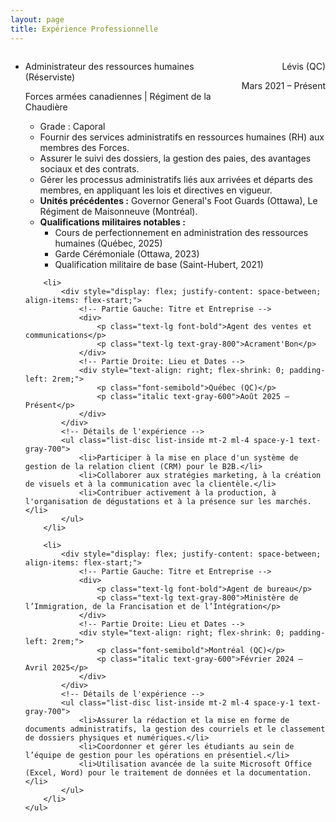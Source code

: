 ```yaml
---
layout: page
title: Expérience Professionnelle
---
```


<div class="container mx-auto px-4 py-8">
    <ul class="space-y-8">
        <!-- Chaque expérience est un item de la liste principale (li) -->
        <li>
            <div style="display: flex; justify-content: space-between; align-items: flex-start;">
                <!-- Partie Gauche: Titre et Entreprise -->
                <div>
                    <p class="text-lg font-bold">Administrateur des ressources humaines (Réserviste)</p>
                    <p class="text-lg text-gray-800">Forces armées canadiennes | Régiment de la Chaudière</p>
                </div>
                <!-- Partie Droite: Lieu et Dates -->
                <div style="text-align: right; flex-shrink: 0; padding-left: 2rem;">
                    <p class="font-semibold">Lévis (QC)</p>
                    <p class="italic text-gray-600">Mars 2021 – Présent</p>
                </div>
            </div>
            <!-- Détails de l'expérience -->
            <ul class="list-disc list-inside mt-2 ml-4 space-y-1 text-gray-700">
                <li>Grade : Caporal</li>
                <li>Fournir des services administratifs en ressources humaines (RH) aux membres des Forces.</li>
                <li>Assurer le suivi des dossiers, la gestion des paies, des avantages sociaux et des contrats.</li>
                <li>Gérer les processus administratifs liés aux arrivées et départs des membres, en appliquant les lois et directives en vigueur.</li>
                <li><strong>Unités précédentes :</strong> Governor General's Foot Guards (Ottawa), Le Régiment de Maisonneuve (Montréal).</li>
                <li>
                    <strong>Qualifications militaires notables :</strong>
                    <ul class="list-circle list-inside ml-6">
                        <li>Cours de perfectionnement en administration des ressources humaines (Québec, 2025)</li>
                        <li>Garde Cérémoniale (Ottawa, 2023)</li>
                        <li>Qualification militaire de base (Saint-Hubert, 2021)</li>
                    </ul>
                </li>
            </ul>
        </li>

        <li>
            <div style="display: flex; justify-content: space-between; align-items: flex-start;">
                <!-- Partie Gauche: Titre et Entreprise -->
                <div>
                    <p class="text-lg font-bold">Agent des ventes et communications</p>
                    <p class="text-lg text-gray-800">Acrament'Bon</p>
                </div>
                <!-- Partie Droite: Lieu et Dates -->
                <div style="text-align: right; flex-shrink: 0; padding-left: 2rem;">
                    <p class="font-semibold">Québec (QC)</p>
                    <p class="italic text-gray-600">Août 2025 – Présent</p>
                </div>
            </div>
            <!-- Détails de l'expérience -->
            <ul class="list-disc list-inside mt-2 ml-4 space-y-1 text-gray-700">
                <li>Participer à la mise en place d'un système de gestion de la relation client (CRM) pour le B2B.</li>
                <li>Collaborer aux stratégies marketing, à la création de visuels et à la communication avec la clientèle.</li>
                <li>Contribuer activement à la production, à l'organisation de dégustations et à la présence sur les marchés.</li>
            </ul>
        </li>

        <li>
            <div style="display: flex; justify-content: space-between; align-items: flex-start;">
                <!-- Partie Gauche: Titre et Entreprise -->
                <div>
                    <p class="text-lg font-bold">Agent de bureau</p>
                    <p class="text-lg text-gray-800">Ministère de l’Immigration, de la Francisation et de l’Intégration</p>
                </div>
                <!-- Partie Droite: Lieu et Dates -->
                <div style="text-align: right; flex-shrink: 0; padding-left: 2rem;">
                    <p class="font-semibold">Montréal (QC)</p>
                    <p class="italic text-gray-600">Février 2024 – Avril 2025</p>
                </div>
            </div>
            <!-- Détails de l'expérience -->
            <ul class="list-disc list-inside mt-2 ml-4 space-y-1 text-gray-700">
                <li>Assurer la rédaction et la mise en forme de documents administratifs, la gestion des courriels et le classement de dossiers physiques et numériques.</li>
                <li>Coordonner et gérer les étudiants au sein de l’équipe de gestion pour les opérations en présentiel.</li>
                <li>Utilisation avancée de la suite Microsoft Office (Excel, Word) pour le traitement de données et la documentation.</li>
            </ul>
        </li>
    </ul>
</div>


